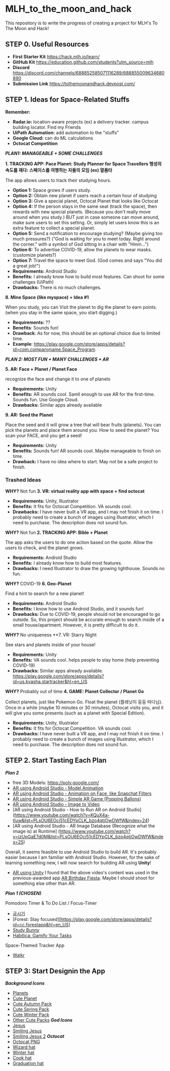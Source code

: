 # MLH_to_the_moon_and_hack
This repository is to write the progress of creating a project for MLH's To The Moon and Hack!

## STEP 0. Useful Resources

- **First Starter Kit** https://hack.mlh.io/learn/
- **GitHub Kit** https://education.github.com/students?utm_source=mlh
- **Discord** https://discord.com/channels/688852585071116289/688855009634680890
- **Submission Link** https://tothemoonandhack.devpost.com/

## STEP 1. Ideas for Space-Related Stuffs

**Remember:**
- **Radar.io:** location-aware projects (ex) a delivery tracker. campus building locator. Find my Friends
- **UiPath Automation:** add automation to the "stuffs"
- **Google Cloud:** can do ML calculations
- **Octocat Competition**

***PLAN1: MANAGEABLE + SOME CHALLENGES***

**1. TRACKING APP: Pace Planet: Study Planner for Space Travellers 행성의 속도를 재다: 스페이스를 여행하는 자들의 모임 (ex) 열품타**

The app allows users to track their studying hours. 
- **Option 1:** Space grows if users study.
- **Option 2:** Obtain new planet if users reach a certain hour of studying
- **Option 3:** Give a special planet, Octocat Planet that looks like Octocat 
- **Option 4:** If the person stays in the same seat (track the space), then rewards with new special planets. (Because you don't really move around when you study.) BUT just in case someone can move around, make sure users to set this setting. Or, simply let users know this is an extra feature to collect a special planet.
- **Option 5:** Send a notification to encourage studying? (Maybe giving too much pressures?) ("God is waiting for you to meet today. Right around the corner." with a symbol of God sitting in a chair with "Hmm...")
- **Option 6:** To advertise COVID-19, allow the planets to wear masks. (customize planets?)
- **Option 7:** Travel the space to meet God. (God comes and says "You did a great job!")
- **Requirements:** Android Studio
- **Benefits:** I already know how to build most features. Can shoot for some challenges (UiPath)
- **Drawbacks:** There is no much challenges.

**8. Mine Space (like myspace) + Idea #1**

When you study, you can Visit the planet to dig the planet to earn points. (when you stay in the same space, you start digging.)
- **Requirements:** ??
- **Benefits**: Sounds fun!
- **Drawback**: As for now, this should be an optional choice due to limited time. 
- **Example**: https://play.google.com/store/apps/details?id=com.companyname.Space_Program

***PLAN 2: MOST FUN + MANY CHALLENGES + AR***

**5. AR: Face + Planet / Planet Face**

recognize the face and change it to one of planets
- **Requirements:** Unity
- **Benefits:** AR sounds cool. Samll enough to use AR for the first-time. Sounds fun. Use Google Cloud.
- **Drawbacks:** Similar apps already available

**9. AR: Seed the Planet**

Place the seed and it will grow a tree that will bear fruits (planets). You can pick the planets and place them around you. How to seed the planet? You scan your FACE, and you get a seed!
- **Requirements:** Unity
- **Benefits:** Sounds fun! AR sounds cool. Maybe manageable to finish on time. 
- **Drawback:** I have no idea where to start. May not be a safe project to finish.

### Trashed Ideas

**WHY?** Not fun
**3. VR: virtual reality app with space + find octocat**

- **Requirements:** Unity, Illustrator
- **Benefits:** It fits for Octocat Competition. VA sounds cool. 
- **Drawbacks:** I have never built a VR app, and I may not finish it on time. I probably need to create a bunch of images using Illustrator, which I need to purchase. The description does not sound fun.

**WHY?** Not fun 
**2. TRACKING APP: Bible + Planet**

The app asks the users to do one action based on the quote. Allow the users to check, and the planet grows.
- **Requirements:** Android Studio
- **Benefits:** I already know how to build most features.
- **Drawbacks:** I need Illustrator to draw the growing lighthouse. Sounds no fun. 

**WHY?** COVID-19
**6. Geo-Planet**

Find a hint to search for a new planet!
- **Requirements:** Android Studio
- **Benefits:** I know how to use Android Studio, and it sounds fun!
- **Drawbacks:** Due to COVID-19, people should not be encouraged to go outside. So, this project should be accurate enough to search inside of a small house/apartment. However, it is pretty difficult to do it. 

**WHY?** No uniqueness
**7. VR: Starry Night

See stars and planets inside of your house!
- **Requirements:** Unity
- **Benefits:** VA sounds cool. helps people to stay home (help preventing COVID-19)
- **Drawbacks:** Similar apps already available. https://play.google.com/store/apps/details?id=us.kvasha.startracker&hl=en_US

**WHY?** Probably out of time
**4. GAME: Planet Collector / Planet Go**

Collect planets, just like Pokemon Go. Float the planet (플래닛이 둥둥 떠다님). Once in a while (maybe 10 minutes or 30 minutes), Octocat visits you, and it will give you some presents (such as a planet with Special Edition).
- **Requirements:** Unity, Illustrator
- **Benefits:** It fits for Octocat Competition. VA sounds cool. 
- **Drawbacks:** I have never built a VR app, and I may not finish it on time. I probably need to create a bunch of images using Illustrator, which I need to purchase. The description does not sound fun.

## STEP 2. Start Tasting Each Plan

***Plan 2***
- free 3D Models: https://poly.google.com/
- [AR using Android Studio - Model Animation](https://www.youtube.com/watch?v=6JjOeNR7xtU&list=PLsOU6EOcj51cEDYpCLK_bzo4qtjOwDWfW&index=17)
- [AR using Android Studio - Animation on Face, like Snapchat Filters](https://www.youtube.com/watch?v=w8rakQD4jf4&list=PLsOU6EOcj51cEDYpCLK_bzo4qtjOwDWfW&index=19)
- [AR using Android Studio - Simple AR Game (Popping Ballons)](https://www.youtube.com/watch?v=-sy0IKJYG3o&list=PLsOU6EOcj51cEDYpCLK_bzo4qtjOwDWfW&index=22)
- [AR using Android Studio - Image to Video](https://www.youtube.com/watch?v=_oSF_gjOEtg&list=PLsOU6EOcj51cEDYpCLK_bzo4qtjOwDWfW&index=23)
- [AR using Android Studio - How to Run AR on Android Studio]
(https://www.youtube.com/watch?v=KQuX4a-tIuw&list=PLsOU6EOcj51cEDYpCLK_bzo4qtjOwDWfW&index=24)
- [AR using Android Studio - AR Image Database (Recognize what the image is) at Runtime]
(https://www.youtube.com/watch?v=jzUpGaE7d0M&list=PLsOU6EOcj51cEDYpCLK_bzo4qtjOwDWfW&index=25)

Overall, it seems feasible to use Android Studio to build AR. It's probably easier because I am familiar with Android Studio. However, for the sake of learning something new, I will now search for building AR using **Unity**!

- [AR using Unity](https://www.youtube.com/watch?v=LTdvxTp9e-4)
I found that the above video's content was used in the previous-awarded app [AR Birthday Fiesta](https://devpost.com/software/augmented-reality-birthday-fiesta). Maybe I should shoot for something else other than AR.

***Plan 1 (CHOSEN)***

Pomodoro Timer & To Do List / Focus-Timer
- [공시기](https://play.google.com/store/apps/details?id=com.shoong.time.gongsik&hl=en_US)
- [Forest: Stay focused][https://play.google.com/store/apps/details?id=cc.forestapp&hl=en_US]
- [Study Bunny](https://play.google.com/store/apps/details?id=com.superbyte.studybunny&hl=en_US)
- [Habitica: Gamify Your Tasks](https://play.google.com/store/apps/details?id=com.habitrpg.android.habitica)

Space-Themed Tracker App
- [Walkr](https://play.google.com/store/apps/details?id=com.fourdesire.spacewalk&hl=en_US)

## STEP 3: Start Designin the App

***Background Icons***
- [Planets](https://www.flaticon.com/packs/space-233)
- [Cute Planet](https://www.flaticon.com/packs/zodiac-9)
- [Cute Autumn Pack](https://www.flaticon.com/packs/autumn-15)
- [Cute Spring Pack](https://www.flaticon.com/packs/spring-31)
- [Cute Winter Pack](https://www.flaticon.com/packs/winter-6)
- [Other Cute Packs](https://www.flaticon.com/authors/kawaii/flat/4)
***God Icons***
- [Jesus](https://www.flaticon.com/free-icon/jesus_2545538)
- [Smiling Jesus](https://www.flaticon.com/free-icon/jesus_2230291?term=god&page=1&position=52)
- [Smiling Jesus 2](https://www.flaticon.com/free-icon/jesus_1197953)
***Octocat***
- [Octocat PNG](https://www.google.com/search?q=octocat+png&pws=0&gl=us&sxsrf=ALeKk03uH3gDyE7kqGpkBCpZXtjrELmIWA:1596214139094&source=lnms&tbm=isch&sa=X&ved=2ahUKEwjOwfuF-ffqAhUBM6wKHQxnDi0Q_AUoAXoECAwQAw&biw=1920&bih=938&dpr=2#imgrc=fLKD7QptF_vjyM)
- [Wizard hat](https://www.flaticon.com/free-icon/hat_867833)
- [Winter hat](https://www.flaticon.com/free-icon/hat_2946133?term=hat&page=1&position=67)
- [Cook hat](https://www.flaticon.com/free-icon/chef-hat_2972043?term=hat&page=1&position=57)
- [Graduation hat](https://www.flaticon.com/free-icon/graduation-hat_999663?term=hat&page=1&position=85)
